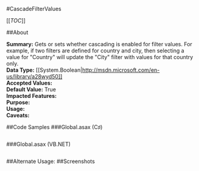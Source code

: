 #CascadeFilterValues

[[_TOC_]]

##About

**Summary:**  Gets or sets whether cascading is enabled for filter values. For example, if two filters are defined for country and city, then selecting a value for "Country" will update the "City" filter with values for that country only.   
**Data Type:** [[System.Boolean|http://msdn.microsoft.com/en-us/library/a28wyd50]]  
**Accepted Values:**   
**Default Value:** True  
**Impacted Features:**   
**Purpose:**   
**Usage:**   
**Caveats:**   

##Code Samples
###Global.asax (C♯)

```csharp
```

###Global.asax (VB.NET)

```visualbasic
```
##Alternate Usage: 
##Screenshots
